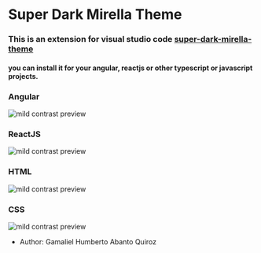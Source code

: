 # Super Dark Mirella Theme

### This is an extension for visual studio code [super-dark-mirella-theme](https://marketplace.visualstudio.com/items?itemName=dark-code.super-dark-mirella-theme)

#### you can install it for your angular, reactjs or other typescript or javascript projects.

### Angular
![mild contrast preview](https://i.imgur.com/4wT0eGQ.png)

### ReactJS
![mild contrast preview](https://i.imgur.com/lndcUs2.png)

### HTML
![mild contrast preview](https://i.imgur.com/pP4eAn4.png)

### CSS
![mild contrast preview](https://i.imgur.com/WbhK81I.png)


* Author: Gamaliel Humberto Abanto Quiroz